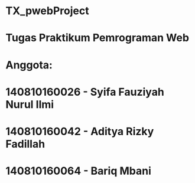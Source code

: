 # TX_pwebProject
# Tugas Praktikum Pemrograman Web

# Anggota: 
# 140810160026 - Syifa Fauziyah Nurul Ilmi
# 140810160042 - Aditya Rizky Fadillah
# 140810160064 - Bariq Mbani
